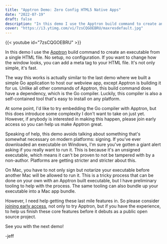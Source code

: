 ```yaml
---
title: "Apptron Demo: Zero Config HTML5 Native Apps"
date: "2022-07-19"
draft: false
description: "In this demo I use the Apptron build command to create an executable from a single HTML file. No setup, no configuration."
cover: "https://i3.ytimg.com/vi/7zsCQGOEBRU/maxresdefault.jpg"
---
```


{{< youtube id="7zsCQGOEBRU" >}}

In this demo I use the [Apptron](https://progrium.com/blog/apptron-announcement/) build command to create an executable from a single HTML file. No setup, no configuration. If you want to change how the window looks, you can add a meta tag to your HTML file. It's not only simple, it's fast.
<!--more-->

The way this works is actually similar to the last demo where we built a simple Go application to host our webview app, except Apptron is building it for us. Unlike all other commands of Apptron, this build command does have a dependency, which is the Go compiler. Luckily, this compiler is also a self-contained tool that's easy to install on any platform. 

At some point, I'd like to try embedding the Go compiler with Apptron, but this does introduce some complexity I don't want to take on just yet. However, if anybody is interested in making this happen, please join early access so you can help us make Apptron great.

Speaking of help, this demo avoids talking about something that's somewhat necessary on modern platforms: signing. If you've ever downloaded an executable on Windows, I'm sure you've gotten a giant alert asking if you really want to run it. This is because it's an unsigned executable, which means it can't be proven to not be tampered with by a non-author. Platforms are getting stricter and stricter about this.

On Mac, you have to not only sign but notarize your executable before another Mac will be allowed to run it. This is a tricky process that can be done on your own with an Apptron built executable, but I have preliminary tooling to help with the process. The same tooling can also bundle up your executable into a Mac app bundle. 

However, I need help getting these last mile features in. So please consider [joining early access](https://tractor.dev/apptron/), not only to try Apptron, but if you have the experience, to help us finish these core features before it debuts as a public open source project. 

See you with the next demo!

-jeff
